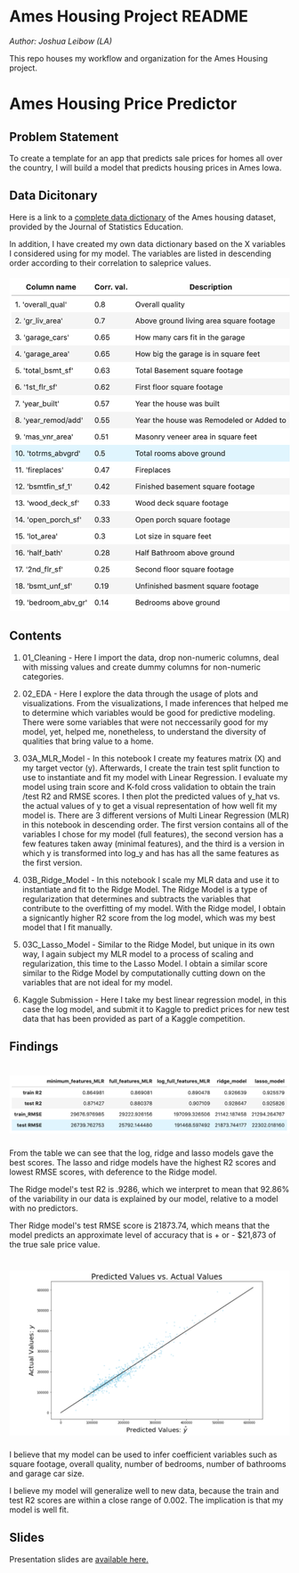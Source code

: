 # Ames Housing Project README
*Author: Joshua Leibow (LA)*

This repo houses my workflow and organization for the Ames Housing project.

# Ames Housing Price Predictor

## Problem Statement

To create a template for an app that predicts sale prices for homes all over the country, I will build a model that predicts housing prices in Ames Iowa.

## Data Dicitonary
Here is a link to a [complete data dictionary](http://jse.amstat.org/v19n3/decock/DataDocumentation.txt) of the Ames housing dataset, provided by the Journal of Statistics Education.

In addition, I have created my own data dictionary based on the X variables I considered using for my model.  The variables are listed in descending order according to their correlation to saleprice values.

#### ![](./assets/data-dict-corr.png)

## Contents

1. 01_Cleaning - Here I import the data, drop non-numeric columns, deal with missing values and create dummy columns for non-numeric categories.

2. 02_EDA - Here I explore the data through the usage of plots and visualizations.  From the visualizations, I made inferences that helped me to determine which variables would be good for predictive modeling.  There were some variables that were not neccessarily good for my model, yet, helped me, nonetheless, to understand the diversity of qualities that bring value to a home.

3. 03A_MLR_Model - In this notebook I create my features matrix (X) and my target vector (y).  Afterwards, I create the train test split function to use to instantiate and fit my model with Linear Regression.  I evaluate my model using train score and K-fold cross validation to obtain the train /test R2 and RMSE scores.  I then plot the predicted values of y_hat vs. the actual values of y to get a visual representation of how well fit my model is.  There are 3 different versions of Multi Linear Regression (MLR) in this notebook in descending order.  The first version contains all of the variables I chose for my model (full features), the second version has a few features taken away (minimal features), and the third is a version in which y is transformed into log_y and has has all the same features as the first version.

4.  03B_Ridge_Model - In this notebook I scale my MLR data and use it to instantiate and fit to the Ridge Model.  The Ridge Model is a type of regularization that determines and subtracts the variables that contribute to the overfitting of my model.  With the Ridge model, I obtain a signicantly higher R2 score from the log model, which was my best model that I fit manually.

5.  03C_Lasso_Model - Similar to the Ridge Model, but unique in its own way, I again subject my MLR model to a process of scaling and regularization, this time to the Lasso Model.  I obtain a similar score similar to the Ridge Model by computationally cutting down on the variables that are not ideal for my model.

3. Kaggle Submission - Here I take my best linear regression model, in this case the log model, and submit it to Kaggle to predict prices for new test data that has been provided as part of a Kaggle competition.

## Findings

# ![](./model/model-scores.png)

From the table we can see that the log, ridge and lasso models gave the best scores. The lasso and ridge models have the highest R2 scores and lowest RMSE scores, with deference to the Ridge model.

The Ridge model's test R2 is .9286, which we interpret to mean that 92.86% of the variability in our data is explained by our model, relative to a model with no predictors.

Ther Ridge model's test RMSE score is 21873.74, which means that the model predicts an approximate level of accuracy that is  + or - \$21,873 of the true sale price value.

# ![](./plots/ridge-final.png)

I believe that my model can be used to infer coefficient variables such as square footage, overall quality, number of bedrooms, number of bathrooms and garage car size.

I believe my model will generalize well to new data, because the train and test R2 scores are within a close range of 0.002.  The implication is that my model is well fit.

## Slides
Presentation slides are [available here.](./presentation_slides/SEMA.pdf)